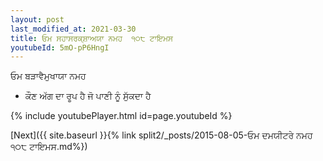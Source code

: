 ```yaml
---
layout: post
last_modified_at: 2021-03-30
title: ਓਮ ਸਹਾਸਰਕ੍ਸ਼ਾਅਯਾ ਨਮਹ  ੧੦੮ ਟਾਇਮਸ
youtubeId: 5mO-pP6HngI
---
```

 
 
 ਓਮ ਬੜਾਵੈਮੁਖਾਯਾ ਨਮਹ  
 
 -  ਕੌਣ ਅੱਗ ਦਾ ਰੂਪ ਹੈ ਜੋ ਪਾਣੀ ਨੂੰ ਸੁੱਕਦਾ ਹੈ 
 
  
 
  
 
 
 
 
 
 


{% include youtubePlayer.html id=page.youtubeId %}
 
[Next]({{ site.baseurl }}{% link  split2/_posts/2015-08-05-ਓਮ ਦਮਯੀਟਰੇ ਨਮਹ ੧੦੮ ਟਾਇਮਸ.md%})
 
